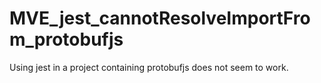 # MVE_jest_cannotResolveImportFrom_protobufjs
Using jest in a project containing protobufjs does not seem to work.
